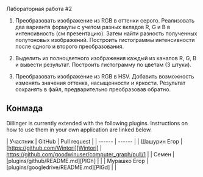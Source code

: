 Лабораторная работа #2

1) Преобразовать изображение из RGB в оттенки серого. Реализовать два варианта формулы с учетом разных вкладов R, G и B в интенсивность (см презентацию). Затем найти разность полученных полутоновых изображений. Построить гистограммы интенсивности после одного и второго преобразования.

2) Выделить из полноцветного изображения каждый из каналов R, G, B  и вывести результат. Построить гистограмму по цветам (3 штуки).

3) Преобразовать изображение из RGB в HSV. Добавить возможность изменять значения оттенка, насыщенности и яркости. Результат сохранять в файл, предварительно преобразовав обратно.

## Конмада

Dillinger is currently extended with the following plugins.
Instructions on how to use them in your own application are linked below.

| Участник | GitHub | Pull request |
| ------ | ------ |
| Шашурин Егор | [https://github.com/Wintori][Wintori] | https://github.com/goodwinuser/computer_graph/pull/1 |
| Семен | [plugins/github/README.md][PlGh] | |
| Мурашко Егор | [plugins/googledrive/README.md][PlGd] | |
